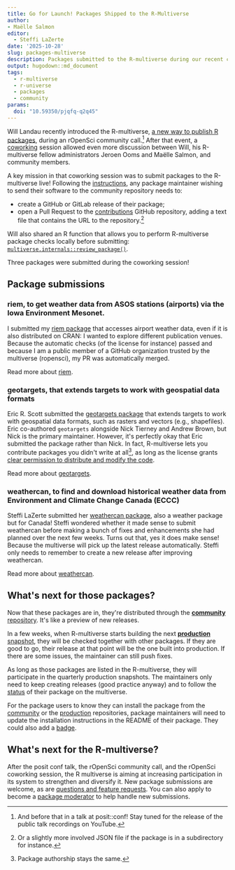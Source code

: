 ```yaml
---
title: Go for Launch! Packages Shipped to the R-Multiverse
author: 
- Maëlle Salmon
editor:
  - Steffi LaZerte
date: '2025-10-28'
slug: packages-multiverse
description: Packages submitted to the R-multiverse during our recent coworking session.
output: hugodown::md_document
tags:
  - r-multiverse
  - r-universe
  - packages
  - community
params:
  doi: "10.59350/pjqfq-q2q45"
---
```


Will Landau recently introduced the R-multiverse, [a new way to publish R packages](/commcalls/r-multiverse/), during an rOpenSci community call.[^posit]
After that event, a [coworking](/blog/2023/06/21/coworking/) session allowed even more discussion between Will, his R-multiverse fellow administrators Jeroen Ooms and Maëlle Salmon, and community members.

A key mission in that coworking session was to submit packages to the R-multiverse live!
Following the [instructions](https://r-multiverse.org/contributors.html), any package maintainer wishing to send their software to the community repository needs to:

- create a GitHub or GitLab release of their package;
- open a Pull Request to the [contributions](https://github.com/r-multiverse/contributions) GitHub repository, adding a text file that contains the URL to the repository.[^json]

Will also shared an R function that allows you to perform R-multiverse package checks locally before submitting: [`multiverse.internals::review_package()`](https://r-multiverse.org/multiverse.internals/reference/review_package.html).

Three packages were submitted during the coworking session!

## Package submissions

### riem, to get weather data from ASOS stations (airports) via the Iowa Environment Mesonet.

I submitted my [riem package](https://github.com/r-multiverse/contributions/pull/238) that accesses airport weather data, even if it is also distributed on CRAN: I wanted to explore different publication venues.
Because the automatic checks (of the license for instance) passed and because I am a public member of a GitHub organization trusted by the multiverse (ropensci), my PR was automatically merged. 

Read more about [riem](https://docs.ropensci.org/riem/).

### geotargets, that extends targets to work with geospatial data formats

Eric R. Scott submitted the [geotargets package](https://github.com/r-multiverse/contributions/pull/239) that extends targets to work with geospatial data formats, such as rasters and vectors (e.g., shapefiles).
Eric co-authored `geotargets` alongside Nick Tierney and Andrew Brown, but Nick is the primary maintainer.
However, it's perfectly okay that Eric submitted the package rather than Nick.
In fact, R-multiverse lets you contribute packages you didn't write at all[^3], as long as the license grants [clear permission to distribute and modify the code](https://en.wikipedia.org/wiki/Free_and_open-source_software).

Read more about [geotargets](https://docs.ropensci.org/geotargets/).

[^3]: Package authorship stays the same.

### weathercan, to find and download historical weather data from Environment and Climate Change Canada (ECCC)

Steffi LaZerte submitted her [weathercan package](https://github.com/r-multiverse/contributions/pull/240/), also a weather package but for Canada! 
Steffi wondered whether it made sense to submit weathercan before making a bunch of fixes and enhancements she had planned over the next few weeks. Turns out that, yes it does make sense! Because the multiverse will pick up the latest release automatically. 
Steffi only needs to remember to create a new release after improving weathercan. 

Read more about [weathercan](https://docs.ropensci.org/weathercan/).

## What's next for those packages?

Now that these packages are in, they're distributed through the [**community** repository](https://r-multiverse.org/community.html).
It's like a preview of new releases.

In a few weeks, when R-multiverse starts building the next [**production** snapshot](https://r-multiverse.org/production.html), they will be checked together with other packages.
If they are good to go, their release at that point will be the one built into production.
If there are some issues, the maintainer can still push fixes.

As long as those packages are listed in the R-multiverse, they will participate in the quarterly production snapshots.
The maintainers only need to keep creating releases (good practice anyway) and to follow the [status](https://r-multiverse.org/status/) of their package on the multiverse.

For the package users to know they can install the package from the [community](https://r-multiverse.org/community.html) or the [production](https://r-multiverse.org/production.html) repositories, package maintainers will need to update the installation instructions in the README of their package.
They could also add a [badge](https://r-multiverse.org/contributors.html#badges).

## What's next for the R-multiverse?

After the posit conf talk, the rOpenSci community call, and the rOpenSci coworking session, the R multiverse is aiming at increasing participation in its system to strengthen and diversify it.
New package submissions are welcome, as are [questions and feature requests](https://github.com/r-multiverse/help).
You can also apply to become a [package moderator](https://r-multiverse.org/moderators.html) to help handle new submissions.

[^posit]: And before that in a talk at posit::conf! Stay tuned for the release of the public talk recordings on YouTube.
[^json]: Or a slightly more involved JSON file if the package is in a subdirectory for instance.